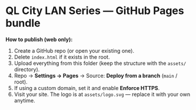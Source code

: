 # QL City LAN Series — GitHub Pages bundle

**How to publish (web only):**
1. Create a GitHub repo (or open your existing one).
2. Delete `index.html` if it exists in the root.
3. Upload everything from this folder (keep the structure with the `assets/` directory).
4. Repo → **Settings → Pages** → Source: **Deploy from a branch** (`main` / root).
5. If using a custom domain, set it and enable **Enforce HTTPS**.
6. Visit your site. The logo is at `assets/logo.svg` — replace it with your own anytime.
